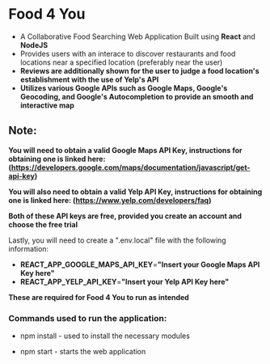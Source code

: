 # Food 4 You
- A Collaborative Food Searching Web Application Built using **React** and **NodeJS**
- Provides users with an interace to discover restaurants and food locations near a specified location (preferably near the user)
- **Reviews are additionally shown for the user to judge a food location's establishment with the use of Yelp's API**
- **Utilizes various Google APIs such as Google Maps, Google's Geocoding, and Google's Autocompletion to provide an smooth and interactive map**

## Note:

**You will need to obtain a valid Google Maps API Key, instructions for obtaining one is linked here:
(https://developers.google.com/maps/documentation/javascript/get-api-key)**

**You will also need to obtain a valid Yelp API Key, instructions for obtaining one is linked here:
(https://www.yelp.com/developers/faq)**

**Both of these API keys are free, provided you create an account and choose the free trial**

Lastly, you will need to create a ".env.local" file with the following information:

* **REACT_APP_GOOGLE_MAPS_API_KEY**=**"Insert your Google Maps API Key here"**
* **REACT_APP_YELP_API_KEY**=**"Insert your Yelp API Key here"**

**These are required for Food 4 You to run as intended**

### Commands used to run the application:

* npm install - used to install the necessary modules 

* npm start - starts the web application




